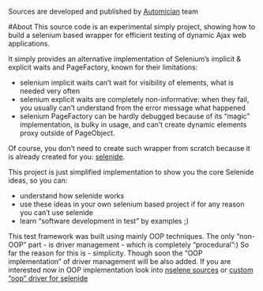 Sources are developed and published by [Automician](http://automician.com/) team

#About
This source code is an experimental simply project, showing how to build a selenium based wrapper for efficient testing of dynamic Ajax web applications. 

It simply provides an alternative implementation of Selenium’s implicit & explicit waits and PageFactory, known for their limitations:

 * selenium implicit waits can’t wait for visibility of elements, what is needed very often
 * selenium explicit waits are completely non-informative: when they fail, you usually can’t understand from the error message what happened
 * selenium PageFactory can be hardly debugged because of its “magic” implementation, is bulky in usage, and can’t create dynamic elements proxy outside of PageObject.

Of course, you don’t need to create such wrapper from scratch because it is already created for you: [selenide](http://selenide.org). 

This project is just simplified implementation to show you the core Selenide ideas, so you can:

 * understand how selenide works
 * use these ideas in your own selenium based project if for any reason you can’t use selenide
 * learn “software development in test” by examples ;)
 
This test framework was built using mainly OOP techniques. The only “non-OOP” part - is driver management - which is completely “procedural”:) So far the reason for this is - simplicity. Though soon the “OOP implementation” of driver management will be also added. If you are interested now in OOP implementation look into [nselene sources](https://github.com/yashaka/NSelene) or [custom “oop” driver for selenide](https://gist.github.com/yashaka/dc7607239518bd37298ef5eb5b08da9b) 

